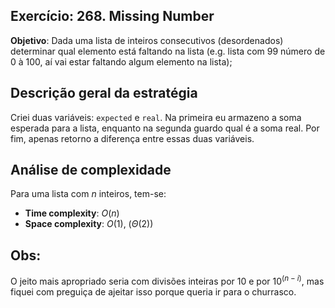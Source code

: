 ## Exercício: 268. Missing Number
**Objetivo**: Dada uma lista de inteiros consecutivos (desordenados) determinar qual elemento está faltando na lista (e.g. lista com 99 número de 0 à 100, aí vai estar faltando algum elemento na lista);

## Descrição geral da estratégia
Criei duas variáveis: `expected` e `real`. Na primeira eu armazeno a soma esperada para a lista, enquanto na segunda guardo qual é a soma real. Por fim, apenas retorno a diferença entre essas duas variáveis.

## Análise de complexidade
Para uma lista com $n$ inteiros, tem-se:
- **Time complexity**: $O(n)$ 
- **Space complexity**: $O(1)$, ($\Theta(2)$)

## Obs:
O jeito mais apropriado seria com divisões inteiras por $10$ e por $10^(n - i)$, mas fiquei com preguiça de ajeitar isso porque queria ir para o churrasco.